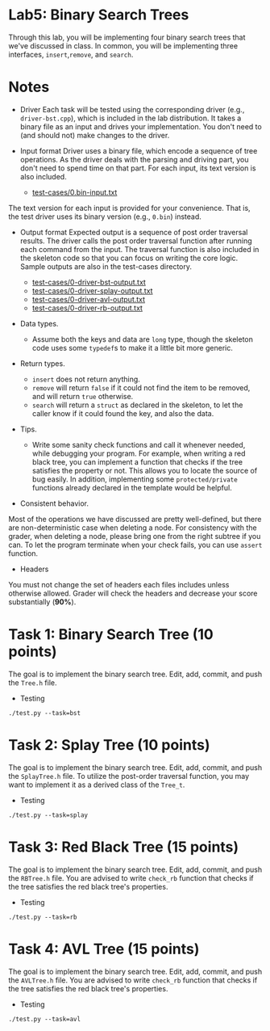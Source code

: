 # Lab5: Binary Search Trees

Through this lab, you will be implementing four binary search trees that we've discussed in class.
In common, you will be implementing three interfaces, `insert`,`remove`, and `search`.

# Notes

- Driver
Each task will be tested using the corresponding driver (e.g., `driver-bst.cpp`), which is included in the lab distribution.
It takes a binary file as an input and drives your implementation. You don't need to (and should not) make changes
to the driver.

- Input format
Driver uses a binary file, which encode a sequence of tree operations. As the driver deals with
the parsing and driving part, you don't need to spend time on that part. For each input, its
text version is also included.
  - [test-cases/0.bin-input.txt](test-cases/0.bin-input.txt)

The text version for each input is provided for your convenience. That is, the test driver uses
its binary version (e.g., `0.bin`) instead.


- Output format
Expected output is a sequence of post order traversal results. The driver calls the post order
traversal function after running each command from the input. The traversal function is also
included in the skeleton code so that you can focus on writing the core logic. Sample outputs
are also in the test-cases directory.
  - [test-cases/0-driver-bst-output.txt](test-cases/0-driver-bst-output.txt)
  - [test-cases/0-driver-splay-output.txt](test-cases/0-driver-splay-output.txt)
  - [test-cases/0-driver-avl-output.txt](test-cases/0-driver-avl-output.txt)
  - [test-cases/0-driver-rb-output.txt](test-cases/0-driver-rb-output.txt)

- Data types.
    - Assume both the keys and data are `long` type, though the skeleton code uses some `typedef`s
      to make it a little bit more generic.

- Return types.
    - `insert` does not return anything.
    - `remove` will return `false` if it could not find the item to be removed, and will return `true` otherwise.
    - `search` will return a `struct` as declared in the skeleton, to let the caller know if it could found the key,
      and also the data.

- Tips.
    - Write some sanity check functions and call it whenever needed, while debugging your program. For example,
      when writing a red black tree, you can implement a function that checks if the tree satisfies the property or not.
      This allows you to locate the source of bug easily. In addition, implementing some `protected/private` functions
      already declared in the template would be helpful.

- Consistent behavior.

Most of the operations we have discussed are pretty well-defined, but there are non-deterministic case
when deleting a node. For consistency with the grader,  when deleting a node, please bring one from the right subtree if you can.
To let the program terminate when your check fails, you can use `assert` function.

- Headers

You must not change the set of headers each files includes unless otherwise allowed.
Grader will check the headers and decrease your score substantially (**90%**).



# Task 1: Binary Search Tree (10 points)

The goal is to implement the binary search tree. Edit, add, commit, and push the `Tree.h` file.

- Testing
```
./test.py --task=bst
```

# Task 2: Splay Tree (10 points)

The goal is to implement the binary search tree. Edit, add, commit, and push the `SplayTree.h` file.
To utilize the post-order traversal function, you may want to implement it as a derived class of the `Tree_t`.

- Testing
```
./test.py --task=splay
```


# Task 3: Red Black Tree (15 points)

The goal is to implement the binary search tree. Edit, add, commit, and push the `RBTree.h` file.
You are advised to write `check_rb` function that checks if the tree satisfies the red black tree's properties.

- Testing
```
./test.py --task=rb
```


# Task 4: AVL Tree (15 points)

The goal is to implement the binary search tree. Edit, add, commit, and push the `AVLTree.h` file.
You are advised to write `check_rb` function that checks if the tree satisfies the red black tree's properties.

- Testing
```
./test.py --task=avl
```
